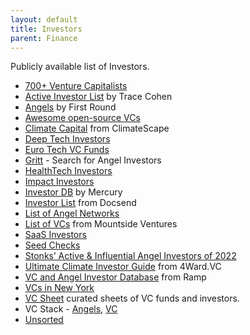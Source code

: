 ```yaml
---
layout: default
title: Investors
parent: Finance
---
```


Publicly available list of Investors.

- [700+ Venture Capitalists](https://www.fundz.net/venture-capital-firms)
- [Active Investor List](https://docs.google.com/spreadsheets/d/1tugiIXvkprHMrtLX15GC5ZryXX2g0y3RQzmP7B2KCFw/) by Trace Cohen
- [Angels](https://angels.firstround.com/) by First Round
- [Awesome open-source VCs](https://github.com/CrowdDotDev/awesome-oss-investors)
- [Climate Capital](https://climatescape.org/capital/) from ClimateScape
- [Deep Tech Investors](https://docs.google.com/spreadsheets/d/1BqNO7l4kXRhjG5jcB89FwRlhuRKBwBKtV7ZHwwLjPhk/)
- [Euro Tech VC Funds](https://docs.google.com/spreadsheets/d/1cRdFZhXLqat04xe7qO-p48wXQ00GWJyrzgHSb3YVIp0/)
- [Gritt](https://www.gritt.io) - Search for Angel Investors
- [HealthTech Investors](https://airtable.com/shrdqT0dM0vaIeO9u/tblyAK2VE4dS8O4dZ/viwiaTchRnMLqZqsS)
- [Impact Investors](https://impactassets.org/ia50/)
- [Investor DB](https://mercury.com/investor-db) by Mercury
- [Investor List](https://airtable.com/shrkohpeE2AO2ldeq/tbl5Q8N7NuW22z5Bt) from Docsend
- [List of Angel Networks](https://www.mountsideventures.com/list-of-angel-networks)
- [List of VCs](https://www.mountsideventures.com/list-of-venture-capital-investors) from Mountside Ventures
- [SaaS Investors](https://ventroduce.com/investor-index)
- [Seed Checks](https://www.seedchecks.com)
- [Stonks’ Active & Influential Angel Investors of 2022](https://stonks.com/angels)
- [Ultimate Climate Investor Guide](https://4ward.vc/climate-investor-overview/) from 4Ward.VC
- [VC and Angel Investor Database](https://ramp.com/investor-database/vc-angel-list) from Ramp
- [VCs in New York](https://www.nycfounderguide.com/investors)
- [VC Sheet](https://www.vcsheet.com) curated sheets of VC funds and investors.
- VC Stack - [Angels](https://vcstack.com/angels.html), [VC](https://vcstack.com/venture-capitalists.html)
- [Unsorted](https://airtable.com/shrCBp3nTD14XU6uS/tblnnbgnMuvE62BYI)